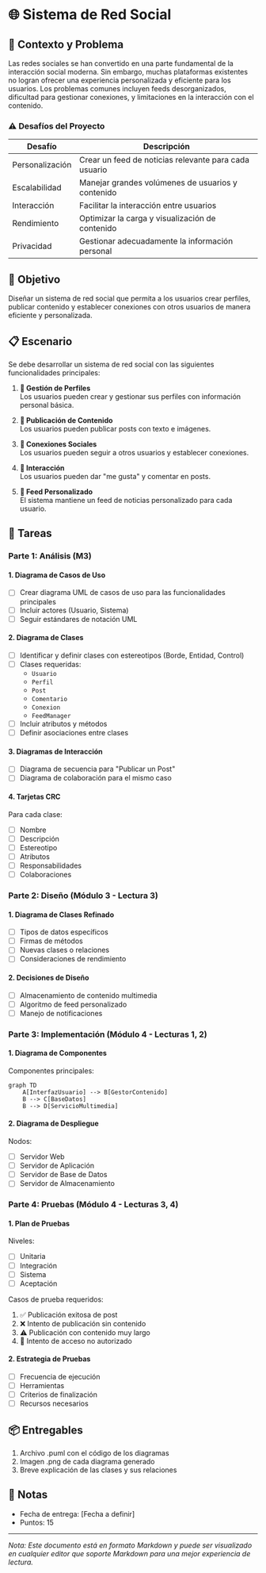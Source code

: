 # 🌐 Sistema de Red Social

## 🎯 Contexto y Problema

Las redes sociales se han convertido en una parte fundamental de la interacción social moderna. Sin embargo, muchas plataformas existentes no logran ofrecer una experiencia personalizada y eficiente para los usuarios. Los problemas comunes incluyen feeds desorganizados, dificultad para gestionar conexiones, y limitaciones en la interacción con el contenido.

### ⚠️ Desafíos del Proyecto

| Desafío | Descripción |
|---------|-------------|
| Personalización | Crear un feed de noticias relevante para cada usuario |
| Escalabilidad | Manejar grandes volúmenes de usuarios y contenido |
| Interacción | Facilitar la interacción entre usuarios |
| Rendimiento | Optimizar la carga y visualización de contenido |
| Privacidad | Gestionar adecuadamente la información personal |

## 🎯 Objetivo

Diseñar un sistema de red social que permita a los usuarios crear perfiles, publicar contenido y establecer conexiones con otros usuarios de manera eficiente y personalizada.

## 📋 Escenario

Se debe desarrollar un sistema de red social con las siguientes funcionalidades principales:

1. **👤 Gestión de Perfiles**  
   Los usuarios pueden crear y gestionar sus perfiles con información personal básica.

2. **📝 Publicación de Contenido**  
   Los usuarios pueden publicar posts con texto e imágenes.

3. **🔗 Conexiones Sociales**  
   Los usuarios pueden seguir a otros usuarios y establecer conexiones.

4. **💬 Interacción**  
   Los usuarios pueden dar "me gusta" y comentar en posts.

5. **📰 Feed Personalizado**  
   El sistema mantiene un feed de noticias personalizado para cada usuario.

## 📝 Tareas

### Parte 1: Análisis (M3)

#### 1. Diagrama de Casos de Uso
- [ ] Crear diagrama UML de casos de uso para las funcionalidades principales
- [ ] Incluir actores (Usuario, Sistema)
- [ ] Seguir estándares de notación UML

#### 2. Diagrama de Clases
- [ ] Identificar y definir clases con estereotipos (Borde, Entidad, Control)
- [ ] Clases requeridas:
  - `Usuario`
  - `Perfil`
  - `Post`
  - `Comentario`
  - `Conexion`
  - `FeedManager`
- [ ] Incluir atributos y métodos
- [ ] Definir asociaciones entre clases

#### 3. Diagramas de Interacción
- [ ] Diagrama de secuencia para "Publicar un Post"
- [ ] Diagrama de colaboración para el mismo caso

#### 4. Tarjetas CRC
Para cada clase:
- [ ] Nombre
- [ ] Descripción
- [ ] Estereotipo
- [ ] Atributos
- [ ] Responsabilidades
- [ ] Colaboraciones

### Parte 2: Diseño (Módulo 3 - Lectura 3)

#### 1. Diagrama de Clases Refinado
- [ ] Tipos de datos específicos
- [ ] Firmas de métodos
- [ ] Nuevas clases o relaciones
- [ ] Consideraciones de rendimiento

#### 2. Decisiones de Diseño
- [ ] Almacenamiento de contenido multimedia
- [ ] Algoritmo de feed personalizado
- [ ] Manejo de notificaciones

### Parte 3: Implementación (Módulo 4 - Lecturas 1, 2)

#### 1. Diagrama de Componentes
Componentes principales:
```mermaid
graph TD
    A[InterfazUsuario] --> B[GestorContenido]
    B --> C[BaseDatos]
    B --> D[ServicioMultimedia]
```

#### 2. Diagrama de Despliegue
Nodos:
- [ ] Servidor Web
- [ ] Servidor de Aplicación
- [ ] Servidor de Base de Datos
- [ ] Servidor de Almacenamiento

### Parte 4: Pruebas (Módulo 4 - Lecturas 3, 4)

#### 1. Plan de Pruebas
Niveles:
- [ ] Unitaria
- [ ] Integración
- [ ] Sistema
- [ ] Aceptación

Casos de prueba requeridos:
1. ✅ Publicación exitosa de post
2. ❌ Intento de publicación sin contenido
3. ⚠️ Publicación con contenido muy largo
4. 🚫 Intento de acceso no autorizado

#### 2. Estrategia de Pruebas
- [ ] Frecuencia de ejecución
- [ ] Herramientas
- [ ] Criterios de finalización
- [ ] Recursos necesarios

## 📦 Entregables
1. Archivo .puml con el código de los diagramas
2. Imagen .png de cada diagrama generado
3. Breve explicación de las clases y sus relaciones

## 📌 Notas
- Fecha de entrega: [Fecha a definir]
- Puntos: 15

---
*Nota: Este documento está en formato Markdown y puede ser visualizado en cualquier editor que soporte Markdown para una mejor experiencia de lectura.* 